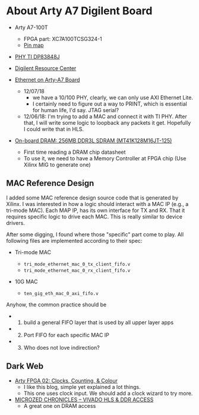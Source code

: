 # About Arty A7 Digilent Board

- Arty A7-100T
	- FPGA part: XC7A100TCSG324-1
	- [Pin map](https://www.xilinx.com/support/packagefiles/a7packages/xc7a100tcsg324pkg.txt)

- [PHY TI DP83848J](http://www.ti.com/product/DP83848J)

- [Digilent Resource Center](https://reference.digilentinc.com/reference/programmable-logic/arty-a7/start)
- [Ethernet on Arty-A7 Board](http://www.fpga-cores.com/tutorials/ethernet-on-arty-a7-board/)
	- 12/07/18
		- we have a 10/100 PHY, clearly, we can only use AXI Ethernet Lite.
		- I certainly need to figure out a way to PRINT, which is essential for human life, I'd say. JTAG serial?
	- 12/06/18: I'm trying to add a MAC and connect it with TI PHY. After that, I will write some logic to loopback any packets it get. Hopefully I could write that in HLS.
- [On-board DRAM: 256MB DDR3L SDRAM (MT41K128M16JT-125)](https://www.micron.com/products/dram/ddr3-sdram/part-catalog/mt41k128m16jt-125)
	- First time reading a DRAM chip datasheet
	- To use it, we need to have a Memory Controller at FPGA chip (Use Xilinx MIG to generate one)

## MAC Reference Design

I added some MAC reference design source code that is generated by Xilinx.
I was interested in how a logic should interact with a MAC IP (e.g., a tri-mode
MAC). Each MAP IP, has its own interface for TX and RX. That it requires
specific logic to drive each MAC. This is really similar to device drivers.

After some digging, I found where those "specific" part come to play. All
following files are implemented according to their spec:

- Tri-mode MAC
	- `tri_mode_ethernet_mac_0_tx_client_fifo.v`
	- `tri_mode_ethernet_mac_0_rx_client_fifo.v`

- 10G MAC
	- `ten_gig_eth_mac_0_axi_fifo.v`

Anyhow, the common practice should be

- 1) build a general FIFO layer that is used by all upper layer apps
- 2) Port FIFO for each specific MAC IP
- 3) Who does not love indirection?

## Dark Web

- [Arty FPGA 02: Clocks, Counting, & Colour](https://timetoexplore.net/blog/arty-fpga-verilog-02)
	- I like this blog, simple yet explained a lot things.
	- This one uses clock input. We should add a clock wizard to try more.
- [MICROZED CHRONICLES – VIVADO HLS & DDR ACCESS](http://adiuvoengineering.com/microzed-chronicles-vivado-hls-ddr-access/)
	-  A great one on DRAM access
